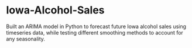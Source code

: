 # Iowa-Alcohol-Sales
Built an ARIMA model in Python to forecast future Iowa alcohol sales using timeseries data, while testing different smoothing methods to account for any seasonality.
